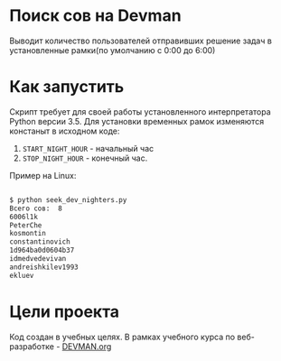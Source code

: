 # Поиск сов на Devman

Выводит количество пользователей отправивших решение задач в установленные рамки(по умолчанию с 0:00 до 6:00)

# Как запустить

Скрипт требует для своей работы установленного интерпретатора Python версии 3.5.
Для установки временных рамок изменяются констаныт в исходном коде: 

1. `START_NIGHT_HOUR` - начальный час 
2. `STOP_NIGHT_HOUR` - конечный час.

Пример на Linux:

```bash

$ python seek_dev_nighters.py
Всего сов:  8
6006l1k
PeterChe
kosmontin
constantinovich
1d964ba0d0604b37
idmedvedevivan
andreishkilev1993
ekluev

```

# Цели проекта

Код создан в учебных целях. В рамках учебного курса по веб-разработке - [DEVMAN.org](https://devman.org)


